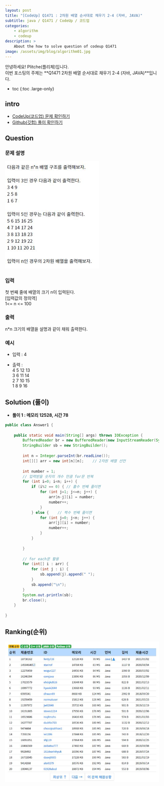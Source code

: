 ```yaml
---
layout: post
title: "[CodeUp] Q1471 : 2차원 배열 순서대로 채우기 2-4 (자바, JAVA)"
subtitle: java / Q1471 / CodeUp / 코드업
categories:
    - algorithm
    - codeup
description: >
    About the how to solve question of codeup Q1471
image: /assets/img/blog/algorithm01.jpg
---
```


안녕하세요! Plitche(플리체)입니다.  
이번 포스팅의 주제는 **Q1471 2차원 배열 순서대로 채우기 2-4 (자바, JAVA)**입니다.

* toc
{:toc .large-only}

## intro
* [CodeUp(코드업) 문제 확인하기](https://codeup.kr/problem.php?id=1471)  
* [Github(깃헙) 풀이 확인하기](https://github.com/plitche/CodeUp_Solution/tree/master/Q1301~Q1400/Q1471)  

## Question
### 문제 설명
![](/assets/post/codeup/Q1400~Q1499/20211026_02/01.JPG)  

### 입력
첫 번째 줄에 배열의 크기 n이 입력된다.  
[입력값의 정의역]  
1<= n <= 100  

### 출력
n*n 크기의 배열을 설명과 같이 채워 출력한다.  

### 예시
* 입력 : 4  

* 출력 :  
4 5 12 13  
3 6 11 14  
2 7 10 15  
1 8 9 16  

## Solution (풀이)
* **풀이 1 : 메모리 12528, 시간 78**  

```java
public class Answer1 {

    public static void main(String[] args) throws IOException {
        BufferedReader br = new BufferedReader(new InputStreamReader(System.in));
        StringBuilder sb = new StringBuilder();
        
        int n = Integer.parseInt(br.readLine());
        int[][] arr = new int[n][n];	// 2차원 배열 선언
        
        int number = 1;
        // 입력받을 숫자의 개수 만큼 for문 반복
        for (int i=0; i<n; i++) {
        	if (i%2 == 0) {	// 홀수 번째 줄이면
        		for (int j=1; j<=n; j++) {
            		arr[n-j][i] = number;
            		number++;
            	}
        	} else {	// 짝수 번째 줄이면
        		for (int j=0; j<n; j++) {
            		arr[j][i] = number;
            		number++;
            	}	
        	}
        	
        }
        
        // for each문 활용
        for (int[] i : arr) {
        	for (int j : i) {
        		sb.append(j).append(" ");
        	}
        	sb.append("\n");
        }
        System.out.println(sb);
        br.close();
    }
    	 
}
```  

## Ranking(순위)
![](/assets/post/codeup/Q1400~Q1499/20211026_02/03.JPG)  